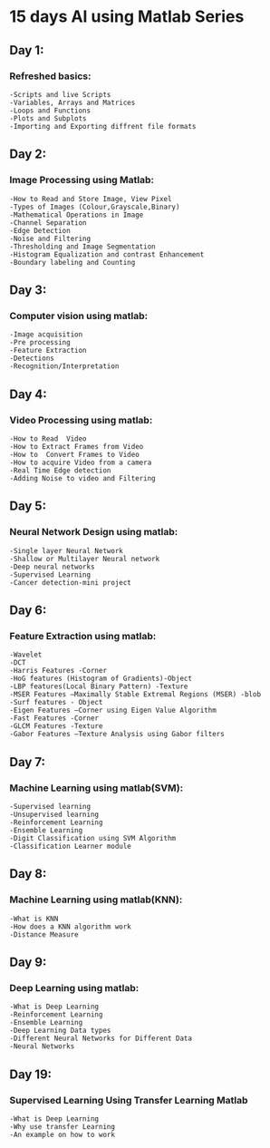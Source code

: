 # 15 days AI using Matlab Series

## Day 1:
### Refreshed basics:
    -Scripts and live Scripts
    -Variables, Arrays and Matrices
    -Loops and Functions
    -Plots and Subplots
    -Importing and Exporting diffrent file formats
  
## Day 2:
### Image Processing using Matlab:
    -How to Read and Store Image, View Pixel
    -Types of Images (Colour,Grayscale,Binary)
    -Mathematical Operations in Image
    -Channel Separation
    -Edge Detection
    -Noise and Filtering
    -Thresholding and Image Segmentation
    -Histogram Equalization and contrast Enhancement
    -Boundary labeling and Counting

## Day 3:
### Computer vision using matlab:
    -Image acquisition
    -Pre processing
    -Feature Extraction
    -Detections
    -Recognition/Interpretation
    
## Day 4:
### Video Processing using matlab:
    -How to Read  Video
    -How to Extract Frames from Video 
    -How to  Convert Frames to Video
    -How to acquire Video from a camera
    -Real Time Edge detection
    -Adding Noise to video and Filtering
    
## Day 5:
### Neural Network Design using matlab:
    -Single layer Neural Network
    -Shallow or Multilayer Neural network
    -Deep neural networks
    -Supervised Learning
    -Cancer detection-mini project
    
## Day 6:
### Feature Extraction using matlab:
    -Wavelet
    -DCT
    -Harris Features -Corner
    -HoG features (Histogram of Gradients)-Object
    -LBP features(Local Binary Pattern) -Texture
    -MSER Features –Maximally Stable Extremal Regions (MSER) -blob
    -Surf features - Object
    -Eigen Features –Corner using Eigen Value Algorithm
    -Fast Features -Corner
    -GLCM Features -Texture
    -Gabor Features –Texture Analysis using Gabor filters
   
 ## Day 7:
### Machine Learning using matlab(SVM):  
    -Supervised learning
    -Unsupervised learning
    -Reinforcement Learning
    -Ensemble Learning
    -Digit Classification using SVM Algorithm
    -Classification Learner module

 ## Day 8:
### Machine Learning using matlab(KNN):
    -What is KNN
    -How does a KNN algorithm work
    -Distance Measure
    
##  Day 9:
### Deep Learning using matlab:
    -What is Deep Learning
    -Reinforcement Learning
    -Ensemble Learning
    -Deep Learning Data types
    -Different Neural Networks for Different Data
    -Neural Networks
    
##  Day 19:
### Supervised Learning Using Transfer Learning Matlab
    -What is Deep Learning
    -Why use transfer Learning
    -An example on how to work
    
    

    
 
 

    
    
    

    
    
    


  

